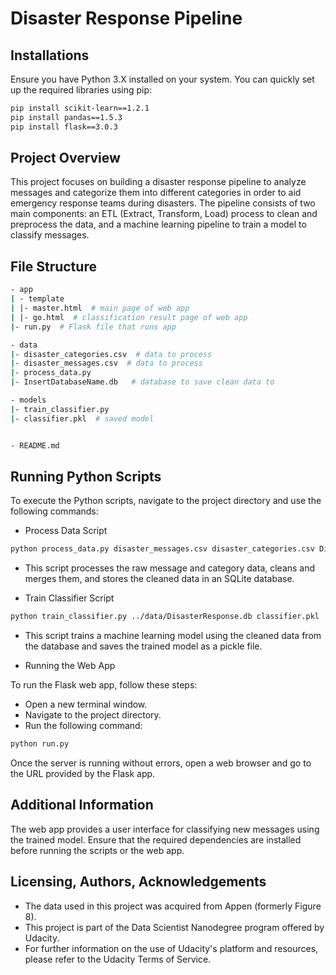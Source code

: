 # Disaster Response Pipeline

## Installations
Ensure you have Python 3.X installed on your system. You can quickly set up the required libraries using pip:

```bash
pip install scikit-learn==1.2.1
pip install pandas==1.5.3
pip install flask==3.0.3
```

## Project Overview

This project focuses on building a disaster response pipeline to analyze messages and categorize them into different categories in order to aid emergency response teams during disasters. The pipeline consists of two main components: an ETL (Extract, Transform, Load) process to clean and preprocess the data, and a machine learning pipeline to train a model to classify messages.

## File Structure

```bash
- app
| - template
| |- master.html  # main page of web app
| |- go.html  # classification result page of web app
|- run.py  # Flask file that runs app

- data
|- disaster_categories.csv  # data to process 
|- disaster_messages.csv  # data to process
|- process_data.py
|- InsertDatabaseName.db   # database to save clean data to

- models
|- train_classifier.py
|- classifier.pkl  # saved model


- README.md
```


## Running Python Scripts
To execute the Python scripts, navigate to the project directory and use the following commands:


* Process Data Script
```bash
python process_data.py disaster_messages.csv disaster_categories.csv DisasterResponse.db
```
- This script processes the raw message and category data, cleans and merges them, and stores the cleaned data in an SQLite database.


* Train Classifier Script
```bash
python train_classifier.py ../data/DisasterResponse.db classifier.pkl
``` 
- This script trains a machine learning model using the cleaned data from the database and saves the trained model as a pickle file.


 * Running the Web App

To run the Flask web app, follow these steps:

- Open a new terminal window.
- Navigate to the project directory.
- Run the following command:

```bash
python run.py
```

Once the server is running without errors, open a web browser and go to the URL provided by the Flask app.


## Additional Information

The web app provides a user interface for classifying new messages using the trained model.
Ensure that the required dependencies are installed before running the scripts or the web app.


## Licensing, Authors, Acknowledgements

* The data used in this project was acquired from Appen (formerly Figure 8).
* This project is part of the Data Scientist Nanodegree program offered by Udacity.
* For further information on the use of Udacity's platform and resources, please refer to the Udacity Terms of Service.
